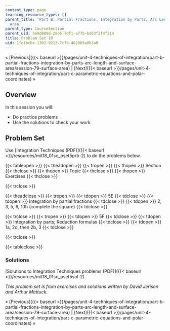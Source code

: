 ```yaml
---
content_type: page
learning_resource_types: []
parent_title: 'Part B: Partial Fractions, Integration by Parts, Arc Length, and Surface
  Area'
parent_type: CourseSection
parent_uid: be9d889d-28b5-7df1-a77b-bd83f2f4f214
title: Problem Set 10
uid: 1fe1bcbe-1302-9213-7c7b-4820b5a8b3a0
---
```


« [Previous]({{< baseurl >}}/pages/unit-4-techniques-of-integration/part-b-partial-fractions-integration-by-parts-arc-length-and-surface-area/session-79-surface-area) | [Next]({{< baseurl >}}/pages/unit-4-techniques-of-integration/part-c-parametric-equations-and-polar-coordinates) »

Overview
--------

In this session you will:

*   Do practice problems
*   Use the solutions to check your work

Problem Set
-----------

Use [Integration Techniques (PDF)]({{< baseurl >}}/resources/mit18_01sc_pset5prb-2) to do the problems below.

{{< tableopen >}}
{{< theadopen >}}
{{< tropen >}}
{{< thopen >}}
Section
{{< thclose >}}
{{< thopen >}}
Topic
{{< thclose >}}
{{< thopen >}}
Exercises
{{< thclose >}}

{{< trclose >}}

{{< theadclose >}}
{{< tropen >}}
{{< tdopen >}}
5E
{{< tdclose >}}
{{< tdopen >}}
Integration by partial fractions
{{< tdclose >}}
{{< tdopen >}}
2, 3, 5, 6, 10h (complete the square)
{{< tdclose >}}

{{< trclose >}}
{{< tropen >}}
{{< tdopen >}}
5F
{{< tdclose >}}
{{< tdopen >}}
Integration by parts; Reduction formulas
{{< tdclose >}}
{{< tdopen >}}
1a, 2d, then 2b, 3
{{< tdclose >}}

{{< trclose >}}

{{< tableclose >}}

### Solutions

[Solutions to Integration Techniques problems (PDF)]({{< baseurl >}}/resources/mit18_01sc_pset5sol-2)

_This problem set is from exercises and solutions written by David Jerison and Arthur Mattuck._

« [Previous]({{< baseurl >}}/pages/unit-4-techniques-of-integration/part-b-partial-fractions-integration-by-parts-arc-length-and-surface-area/session-79-surface-area) | [Next]({{< baseurl >}}/pages/unit-4-techniques-of-integration/part-c-parametric-equations-and-polar-coordinates) »